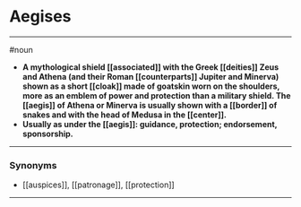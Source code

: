 # Aegises
---
#noun
- **A mythological shield [[associated]] with the Greek [[deities]] Zeus and Athena (and their Roman [[counterparts]] Jupiter and Minerva) shown as a short [[cloak]] made of goatskin worn on the shoulders, more as an emblem of power and protection than a military shield. The [[aegis]] of Athena or Minerva is usually shown with a [[border]] of snakes and with the head of Medusa in the [[center]].**
- **Usually as under the [[aegis]]: guidance, protection; endorsement, sponsorship.**
---
### Synonyms
- [[auspices]], [[patronage]], [[protection]]
---
